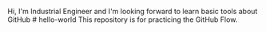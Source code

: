 Hi, I'm Industrial Engineer and I'm looking forward to learn basic tools about GitHub # hello-world
This repository is for practicing the GitHub Flow.
